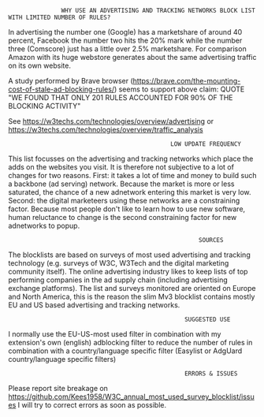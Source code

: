                    WHY USE AN ADVERTISING AND TRACKING NETWORKS BLOCK LIST WITH LIMITED NUMBER OF RULES? 
In advertising the number one (Google) has a marketshare of around 40 percent, Facebook the number two hits the 20% mark while the number three (Comscore) just has a little over 2.5% marketshare. For comparison Amazon with its huge webstore generates about the same advertising traffic on its own website. 

A study performed by Brave browser (https://brave.com/the-mounting-cost-of-stale-ad-blocking-rules/) seems to support above claim: QUOTE "WE FOUND THAT ONLY 201 RULES ACCOUNTED FOR 90% OF THE BLOCKING ACTIVITY" 

See https://w3techs.com/technologies/overview/advertising or https://w3techs.com/technologies/overview/traffic_analysis 

                                                  LOW UPDATE FREQUENCY
This list focusses on the advertising and tracking networks which place the adds on the websites you visit. It is therefore not subjective to a lot of changes for two reasons. First: it takes a lot of time and money to build such a backbone (ad serving) network. Because the market is more or less saturated, the chance of a new adnetwork entering this market is very low. Second: the digital marketeers using these networks are a constraining factor. Because most people don't like to learn how to use new software, human reluctance to change is the second constraining factor for new adnetworks to popup. 

                                                          SOURCES
The blocklists are based on surveys of most used advertising and tracking technology (e.g. surveys of W3C, W3Tech and the digital marketing community itself). The online advertising industry likes to keep lists of top performing companies in the ad supply chain (including advertising exchange platforms). The list and surveys monitored are oriented on Europe and North America, this is the reason the slim Mv3 blocklist contains mostly EU and US based advertising and tracking networks. 

                                                      SUGGESTED USE

I normally use the EU-US-most used filter in combination with my extension's own (english) adblocking filter to reduce the number of rules in combination with a country/language specific filter (Easylist or AdgUard country/language specific filters)

                                                      ERRORS & ISSUES
Please report site breakage on https://github.com/Kees1958/W3C_annual_most_used_survey_blocklist/issues I will try to correct errors as soon as possible.  
